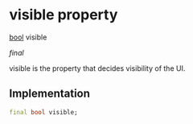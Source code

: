 


# visible property







[bool](https://api.flutter.dev/flutter/dart-core/bool-class.html) visible
  
_<span class="feature">final</span>_



<p>visible is the property that decides visibility of the UI.</p>



## Implementation

```dart
final bool visible;
```







